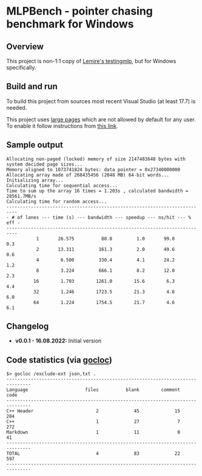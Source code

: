 # MLPBench - pointer chasing benchmark for Windows

## Overview

This project is non-1:1 copy of [Lemire's testingmlp](https://github.com/lemire/testingmlp), but for Windows specifically.

## Build and run

To build this project from sources most recent Visual Studio (at least 17.7) is needed.

This project uses [large pages](https://learn.microsoft.com/en-us/windows/win32/memory/large-page-support) which are not allowed by default for any user. To enable it follow instructions from [this link](https://learn.microsoft.com/en-us/sql/database-engine/configure-windows/enable-the-lock-pages-in-memory-option-windows?view=sql-server-ver16).

## Sample output

```console
Allocating non-paged (locked) memory of size 2147483648 bytes with system decided page sizes...
Memory aligned to 1073741824 bytes: data pointer = 0x27340000000
Allocating array made of 268435456 (2048 MB) 64-bit words...
Initializing array...
Calculating time for sequential access...
Time to sum up the array 16 times = 1.203s , calculated bandwidth = 28561.7MB/s
Calculating time for random access...
--------------------------------------------------------------------------
- # of lanes --- time (s) --- bandwidth --- speedup --- ns/hit --- % eff -
--------------------------------------------------------------------------
           1       26.575          80.8         1.0       99.0       0.3
           2       13.311         161.3         2.0       49.6       0.6
           4        6.500         330.4         4.1       24.2       1.2
           8        3.224         666.1         8.2       12.0       2.3
          16        1.703        1261.0        15.6        6.3       4.4
          32        1.246        1723.5        21.3        4.6       6.0
          64        1.224        1754.5        21.7        4.6       6.1
```

## Changelog

* **v0.0.1 - 16.08.2022:** Initial version

## Code statistics (via [gocloc](https://github.com/hhatto/gocloc))

```console
$> gocloc /exclude-ext json,txt .
-------------------------------------------------------------------------------
Language                     files          blank        comment           code
-------------------------------------------------------------------------------
C++ Header                       2             45             15            284
C++                              1             27              7            272
Markdown                         1             11              0             41
-------------------------------------------------------------------------------
TOTAL                            4             83             22            597
-------------------------------------------------------------------------------
```
